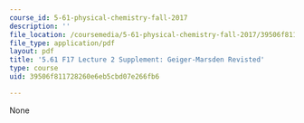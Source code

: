 ```yaml
---
course_id: 5-61-physical-chemistry-fall-2017
description: ''
file_location: /coursemedia/5-61-physical-chemistry-fall-2017/39506f811728260e6eb5cbd07e266fb6_MIT5_61F17_lec2_supp.pdf
file_type: application/pdf
layout: pdf
title: '5.61 F17 Lecture 2 Supplement: Geiger-Marsden Revisted'
type: course
uid: 39506f811728260e6eb5cbd07e266fb6

---
```

None